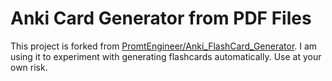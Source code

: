 # Anki Card Generator from PDF Files

This project is forked from [PromtEngineer/Anki_FlashCard_Generator](https://github.com/PromtEngineer/Anki_FlashCard_Generator).
I am using it to experiment with generating flashcards automatically. Use at your own risk.
